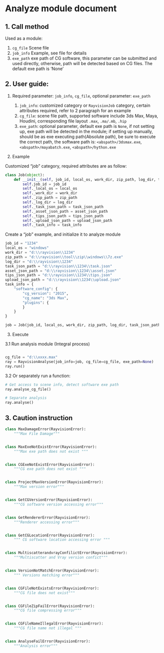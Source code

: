# Analyze module document 

## 1. Call method

 Used as a module:
1. `cg_file` Scene file
2. `job_info` Example, see file for details
3. `exe_path` exe path of CG software, this parameter can be submitted and used directly, otherwise, path will be detected based on CG files. The default exe path is ‘None’ 


## 2. User guide:

1. Required parameter: `job_info`, `cg_file`, optional parameter: `exe_path`
    1. `job_info`: customized category or `RayvisionJob` category, certain attributes required, refer to 2 paragraph for an example
    2. `cg_file`: scene file path, supported software include 3ds Max, Maya, Houdini, corresponding file layout `.max`, `.ma/.mb`, `.hip`
    3. `exe_path`: optional parameter, default exe path is `None`, if not setting up, exe path will be detected in the module; if setting up manually, should be as exe executing path(Absolute path), be sure to execute the correct path, the software path is:                       `<abspath>/3dsmax.exe`, `<abspath>/mayabatch.exe`, `<abspath>/hython.exe` 

2. Example

Customized “job” category, required attributes are as follow:

```python
class Job(object):
    def __init__(self, job_id, local_os, work_dir, zip_path, log_dir, task_json_path, asset_json_path, tips_json_path, upload_json_path, task_info):
        self.job_id = job_id
        self._local_os = local_os
        self._work_dir = work_dir
        self._zip_path = zip_path
        self._log_dir = log_dir
        self._task_json_path = task_json_path
        self._asset_json_path = asset_json_path
        self._tips_json_path = tips_json_path
        self._upload_json_path = upload_json_path
        self._task_info = task_info
```

Create a “job” example, and initialize it to analyze module

```python
job_id = "1234"
local_os = "windows"
work_dir = "d:\\rayvision\\1234"
zip_path = "d:\\rayvision\\tool\\zip\\windows\\7z.exe"
log_dir = "d:\\rayvision\\1234"
task_json_path = "d:\\rayvision\\1234\\task.json"
asset_json_path = "d:\\rayvision\\1234\\asset.json"
tips_json_path = "d:\\rayvision\\1234\\tips.json"
upload_json_path = "d:\\rayvision\\1234\\upload.json"
task_info = {
    "software_config": {
        "cg_version": "2015",
        "cg_name": "3ds Max",
        "plugins": {
        }
    }
}

job = Job(job_id, local_os, work_dir, zip_path, log_dir, task_json_path, asset_json_path, tips_json_path, upload_json_path, task_info)

```

3. Execute

3.1 Run analysis module (Integral process)

```python

cg_file = "d:\\xxxx.max"
ray = RayvisionAnalyse(job_info=job, cg_file=cg_file, exe_path=None)
ray.run()
```

3.2 Or separately run a function:

```python
# Get access to scene info, detect software exe path 
ray.analyse_cg_file()

# Separate analysis
ray.analyse()
```

## 3. Caution instruction
```python
class MaxDamageError(RayvisionError):
    """Max File Damage"""


class MaxExeNotExistError(RayvisionError):
    """Max exe path does not exist """


class CGExeNotExistError(RayvisionError):
    """CG exe path does not exist """


class ProjectMaxVersionError(RayvisionError):
    """Max version error"""


class GetCGVersionError(RayvisionError):
    """CG software version accessing error"""


class GetRendererError(RayvisionError):
    """Renderer accessing error"""


class GetCGLocationError(RayvisionError):
    """ CG software location accessing error """


class MultiscatterandvrayConfilictError(RayvisionError):
    """Multiscatter and Vray version confict"""


class VersionNotMatchError(RayvisionError):
    """ Versions matching error"""


class CGFileNotExistsError(RayvisionError):
    """CG file does not exist"""


class CGFileZipFailError(RayvisionError):
    """CG file compressing error"""


class CGFileNameIllegalError(RayvisionError):
    """CG file name not illegal """


class AnalyseFailError(RayvisionError):
    """Analysis error"""

```

